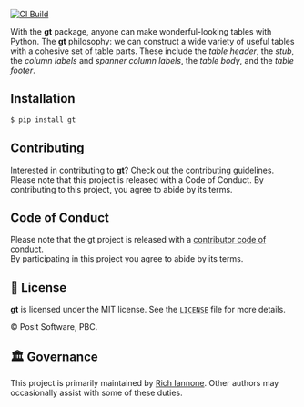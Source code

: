 [![CI Build](https://github.com/rstudio/gt-python/workflows/CI%20Tests/badge.svg?branch=main)](https://github.com/rstudio/gt-python/actions?query=workflow%3A%22CI+Tests%22+branch%3Amain)

With the **gt** package, anyone can make wonderful-looking tables with Python. The **gt** philosophy: we can construct a wide variety of useful tables with a cohesive set of table parts. These include the *table header*, the *stub*, the *column labels* and *spanner column labels*, the *table body*, and the *table footer*.

## Installation

```bash
$ pip install gt
```

## Contributing

Interested in contributing to **gt**? Check out the contributing guidelines. Please note that this project is released with a Code of Conduct. By contributing to this project, you agree to abide by its terms.

## Code of Conduct

Please note that the gt project is released with a [contributor code of conduct](https://www.contributor-covenant.org/version/2/0/code_of_conduct/).<br>By participating in this project you agree to abide by its terms.

## 📄 License

**gt** is licensed under the MIT license. See the [`LICENSE`](LICENSE) file for more details.

© Posit Software, PBC.

## 🏛️ Governance

This project is primarily maintained by [Rich Iannone](https://twitter.com/riannone). Other authors may occasionally assist with some of these duties.
